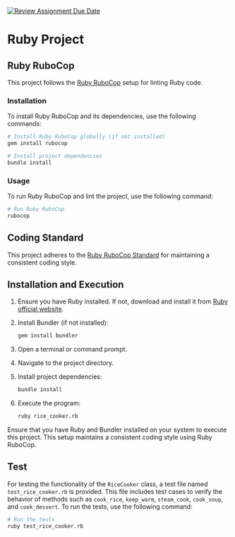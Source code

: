 [![Review Assignment Due Date](https://classroom.github.com/assets/deadline-readme-button-24ddc0f5d75046c5622901739e7c5dd533143b0c8e959d652212380cedb1ea36.svg)](https://classroom.github.com/a/__xb4cFP)

# Ruby Project

## Ruby RuboCop

This project follows the [Ruby RuboCop](https://rubocop.org/) setup for linting Ruby code.

### Installation

To install Ruby RuboCop and its dependencies, use the following commands:

```bash
# Install Ruby RuboCop globally (if not installed)
gem install rubocop

# Install project dependencies
bundle install
```

### Usage

To run Ruby RuboCop and lint the project, use the following command:

```bash
# Run Ruby RuboCop
rubocop
```

## Coding Standard

This project adheres to the [Ruby RuboCop Standard](https://rubocop.org/) for maintaining a consistent coding style.

## Installation and Execution

1. Ensure you have Ruby installed. If not, download and install it from [Ruby official website](https://www.ruby-lang.org/).
2. Install Bundler (if not installed):

    ```bash
    gem install bundler
    ```

3. Open a terminal or command prompt.
4. Navigate to the project directory.
5. Install project dependencies:

    ```bash
    bundle install
    ```

6. Execute the program:

    ```bash
    ruby rice_cooker.rb
    ```

Ensure that you have Ruby and Bundler installed on your system to execute this project. This setup maintains a consistent coding style using Ruby RuboCop.

## Test

For testing the functionality of the `RiceCooker` class, a test file named `test_rice_cooker.rb` is provided. This file includes test cases to verify the behavior of methods such as `cook_rice`, `keep_warm`, `steam_cook`, `cook_soup`, and `cook_dessert`. To run the tests, use the following command:

```bash
# Run the tests
ruby test_rice_cooker.rb
```
